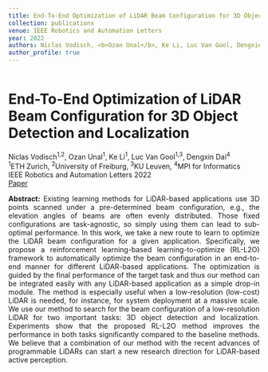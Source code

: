 ```yaml
---
title: End-To-End Optimization of LiDAR Beam Configuration for 3D Object Detection and Localization
collection: publications
venue: IEEE Robotics and Automation Letters
year: 2022
authors: Niclas Vodisch, <b>Ozan Unal</b>, Ke Li, Luc Van Gool, Dengxin Dai
author_profile: true
---
```

<head>
  <link rel="stylesheet" href="/assets/css/bulma.min.css">
  <link rel="stylesheet" href="/assets/css/bulma-carousel.min.css">
  <link rel="stylesheet" href="/assets/css/bulma-slider.min.css">
  <link rel="stylesheet" href="/assets/css/fontawesome.all.min.css">
  <link rel="stylesheet"
  href="https://cdn.jsdelivr.net/gh/jpswalsh/academicons@1/css/academicons.min.css">
  <link rel="stylesheet" href="/assets/css/index.css">
</head>
<div class="hero-body">
    <div class="container is-max-desktop">
        <div class="columns is-centered">
        <div class="column has-text-centered">
            <h1 class="title is-3 publication-title">End-To-End Optimization of LiDAR Beam Configuration for 3D Object Detection and Localization</h1>
            <div class="is-size-6 publication-authors">
                <span class="author-block">
                    Niclas Vodisch<sup>1,2</sup>, Ozan Unal<sup>1</sup>, Ke Li<sup>1</sup>, Luc Van Gool<sup>1,3</sup>, Dengxin Dai<sup>4</sup>
                </span>
            </div>
            <div class="is-size-6 publication-authors">
                <span class="author-block"><sup>1</sup>ETH Zurich, <sup>2</sup>University of Freiburg, <sup>3</sup>KU Leuven, <sup>4</sup>MPI for Informatics <br> IEEE Robotics and Automation Letters 2022</span>
            </div>
            <div class="column has-text-centered">
                <div class="publication-links">
                    <span class="link-block">
                        <a href="https://arxiv.org/abs/2309.04561" target="_blank"
                        class="external-link button is-normal is-rounded is-dark">
                            <span>Paper</span>
                        </a>
                    </span>
                </div>
            </div>
        </div>     
    </div>
</div>
<p style="text-align: justify;"><b>Abstract:</b> Existing learning methods for LiDAR-based applications use 3D points scanned under a pre-determined beam configuration, e.g., the elevation angles of beams are often evenly distributed. Those fixed configurations are task-agnostic, so simply using them can lead to sub-optimal performance. In this work, we take a new route to learn to optimize the LiDAR beam configuration for a given application. Specifically, we propose a reinforcement learning-based learning-to-optimize (RL-L2O) framework to automatically optimize the beam configuration in an end-to-end manner for different LiDAR-based applications. The optimization is guided by the final performance of the target task and thus our method can be integrated easily with any LiDAR-based application as a simple drop-in module. The method is especially useful when a low-resolution (low-cost) LiDAR is needed, for instance, for system deployment at a massive scale. We use our method to search for the beam configuration of a low-resolution LiDAR for two important tasks: 3D object detection and localization. Experiments show that the proposed RL-L2O method improves the performance in both tasks significantly compared to the baseline methods. We believe that a combination of our method with the recent advances of programmable LiDARs can start a new research direction for LiDAR-based active perception.